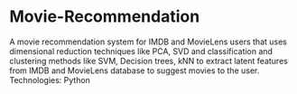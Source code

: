 # Movie-Recommendation
A movie recommendation system for IMDB and MovieLens users that uses dimensional reduction techniques like PCA, SVD and classification and clustering methods like SVM, Decision trees, kNN to extract latent features from IMDB and MovieLens database to suggest movies to the user. Technologies: Python
